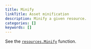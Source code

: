 ```yaml
---
title: Minify
linkTitle: Asset minification
description: Minify a given resource.
categories: []
keywords: []
---
```


See the [`resources.Minify`](/functions/resources/minify/) function.
